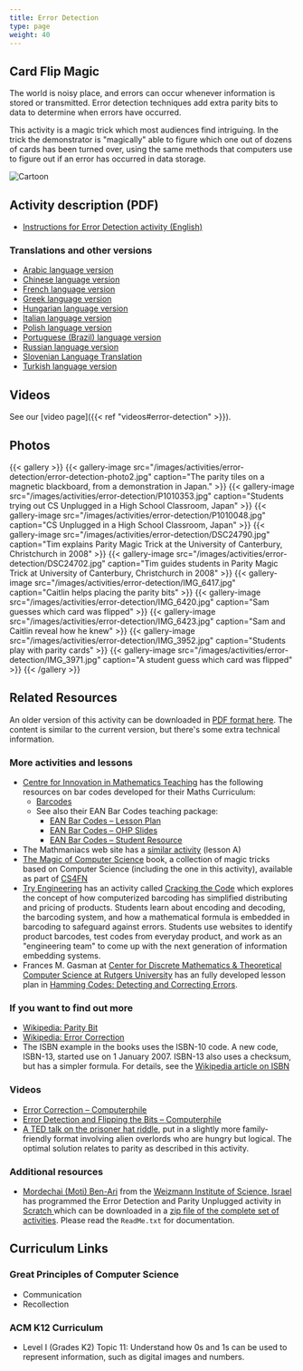 ```yaml
---
title: Error Detection
type: page
weight: 40
---
```

## Card Flip Magic

The world is noisy place, and errors can occur whenever information is stored or transmitted. Error detection techniques add extra parity bits to data to determine when errors have occurred.

This activity is a magic trick which most audiences find intriguing. In the trick the demonstrator is "magically" able to figure which one out of dozens of cards has been turned over, using the same methods that computers use to figure out if an error has occurred in data storage.

![Cartoon](/images/activities/error-detection/parity_trick.jpg)

## Activity description (PDF)

- [Instructions for Error Detection activity (English)](/documents/activities/error-detection/unplugged-04-error_detection.pdf)

### Translations and other versions

- [Arabic language version](/documents/activities/error-detection/arabic_translation_error_correction.pdf)
- [Chinese language version](/documents/activities/error-detection/Error-Detection-Chinese-Version.pdf)
- [French language version](/documents/activities/error-detection/04_fr_D%C3%A9tection_des_erreurs.pdf)
- [Greek language version](/documents/activities/error-detection/unplugged-04-error_detection_greek.pdf)
- [Hungarian language version](/documents/activities/error-detection/4-error-detection-HU.pdf)
- [Italian language version](/documents/activities/error-detection/error-detection-italian.pdf)
- [Polish language version](/documents/activities/error-detection/A4.pdf)
- [Portuguese (Brazil) language version](/documents/activities/error-detection/portuguese-brazil-04.pdf)
- [Russian language version](/documents/activities/error-detection/Document4.pdf)
- [Slovenian Language Translation](/documents/activities/error-detection/04-Popravljanje-napak.pdf)
- [Turkish language version](/documents/activities/error-detection/unplugged-04-error_detection_turkish.pdf)

## Videos

See our [video page]({{< ref "videos#error-detection" >}}).

## Photos

{{< gallery >}}
    {{< gallery-image src="/images/activities/error-detection/error-detection-photo2.jpg" caption="The parity tiles on a magnetic blackboard, from a demonstration in Japan." >}}
    {{< gallery-image src="/images/activities/error-detection/P1010353.jpg" caption="Students trying out CS Unplugged in a High School Classroom, Japan" >}}
    {{< gallery-image src="/images/activities/error-detection/P1010048.jpg" caption="CS Unplugged in a High School Classroom, Japan" >}}
    {{< gallery-image src="/images/activities/error-detection/DSC24790.jpg" caption="Tim explains Parity Magic Trick at the University of Canterbury, Christchurch in 2008" >}}
    {{< gallery-image src="/images/activities/error-detection/DSC24702.jpg" caption="Tim guides students in Parity Magic Trick at University of Canterbury, Christchurch in 2008" >}}
    {{< gallery-image src="/images/activities/error-detection/IMG_6417.jpg" caption="Caitlin helps placing the parity bits" >}}
    {{< gallery-image src="/images/activities/error-detection/IMG_6420.jpg" caption="Sam guesses which card was flipped" >}}
    {{< gallery-image src="/images/activities/error-detection/IMG_6423.jpg" caption="Sam and Caitlin reveal how he knew" >}}
    {{< gallery-image src="/images/activities/error-detection/IMG_3952.jpg" caption="Students play with parity cards" >}}
    {{< gallery-image src="/images/activities/error-detection/IMG_3971.jpg" caption="A student guess which card was flipped" >}}
{{< /gallery >}}

## Related Resources

An older version of this activity can be downloaded in [PDF format here](/documents/activities/error-detection/unplugged-04-error_detection-original.pdf).
The content is similar to the current version, but there's some extra technical information.

### More activities and lessons

- [Centre for Innovation in Mathematics Teaching](https://www.cimt.org.uk/) has the following resources on bar codes developed for their Maths Curriculum:
    - [Barcodes](https://www.cimt.org.uk/resources/res1/barcode.htm)
    - See also their EAN Bar Codes teaching package:
        - [EAN Bar Codes – Lesson Plan](https://www.cimt.org.uk/resources/topical/bar/codes_u3_lp.pdf)
        - [EAN Bar Codes – OHP Slides](https://www.cimt.org.uk/resources/topical/bar/codes_u3_os.pdf)
        - [EAN Bar Codes – Student Resource](https://www.cimt.org.uk/resources/topical/bar/codes_u3_text.pdf)
- The Mathmaniacs web site has a [similar activity](http://www.mathmaniacs.org/lessons/A-errordet/index.html) (lesson A)
- [The Magic of Computer Science](http://www.cs4fn.org/mathemagic/) book, a collection of magic tricks based on Computer Science (including the one in this activity), available as part of [CS4FN](http://www.cs4fn.org/)
- [Try Engineering](https://tryengineering.org/) has an activity called  [Cracking the Code](https://tryengineering.org/teacher/cracking-code/) which explores the concept of how computerized barcoding has simplified distributing and pricing of products. Students learn about encoding and decoding, the barcoding system, and how a mathematical formula is embedded in barcoding to safeguard against errors. Students use websites to identify product barcodes, test codes from everyday product, and work as an "engineering team" to come up with the next generation of information embedding systems.
- Frances M. Gasman at [Center for Discrete Mathematics & Theoretical Computer Science at Rutgers University](http://dimacs.rutgers.edu/) has an fully developed lesson plan in [Hamming Codes: Detecting and Correcting Errors](http://archive.dimacs.rutgers.edu/drei/1997/classroom/lessons/hamming.html).

### If you want to find out more

- [Wikipedia: Parity Bit](https://en.wikipedia.org/wiki/Parity_bit)
- [Wikipedia: Error Correction](https://en.wikipedia.org/wiki/Error_correction)
- The ISBN example in the books uses the ISBN-10 code. A new code, ISBN-13, started use on 1 January 2007. ISBN-13 also uses a checksum, but has a simpler formula. For details, see the [Wikipedia article on ISBN](https://en.wikipedia.org/wiki/Isbn)

### Videos

- [Error Correction – Computerphile](https://www.youtube.com/watch?v=5sskbSvha9M)
- [Error Detection and Flipping the Bits – Computerphile](https://www.youtube.com/watch?v=-15nx57tbfc)
- [A TED talk on the prisoner hat riddle](https://ed.ted.com/lessons/can-you-solve-the-prisoner-hat-riddle-alex-gendler), put in a slightly more family-friendly format involving alien overlords who are hungry but logical. The optimal solution relates to parity as described in this activity.

### Additional resources

- [Mordechai (Moti) Ben-Ari](http://www.weizmann.ac.il/sci-tea/benari/home) from the [Weizmann Institute of Science, Israel](https://www.weizmann.ac.il/pages/) has programmed the Error Detection and Parity Unplugged activity in [Scratch ](https://scratch.mit.edu/) which can be downloaded in a [zip file of the complete set of activities](https://code.google.com/archive/p/scratch-unplugged/downloads). Please read the `ReadMe.txt` for documentation.

## Curriculum Links

### Great Principles of Computer Science

- Communication
- Recollection

### ACM K12 Curriculum

- Level I (Grades K2) Topic 11: Understand how 0s and 1s can be used to represent information, such as digital images and numbers.
